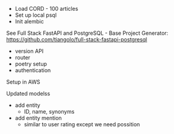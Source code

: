 - Load CORD - 100 articles
- Set up local psql
- Init alembic

See Full Stack FastAPI and PostgreSQL - Base Project Generator:
https://github.com/tiangolo/full-stack-fastapi-postgresql

- version API
- router
- poetry setup
- authentication

Setup in AWS

Updated modelss
  - add entity
    - ID, name, synonyms
  - add entity mention
    - similar to user rating except we need possition
